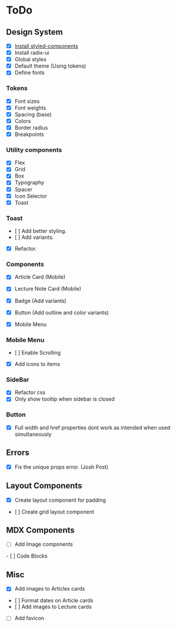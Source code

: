 # ToDo

## Design System

- [x] [Install styled-components](https://github.com/vercel/next.js/blob/canary/examples/with-styled-components/pages/_document.tsx)
- [x] Install radix-ui
- [x] Global styles
- [x] Default theme (Using tokens)
- [x] Define fonts

### Tokens

- [x] Font sizes
- [x] Font weights
- [x] Spacing (base)
- [x] Colors
- [x] Border radius
- [x] Breakpoints

### Utility components

- [x] Flex
- [x] Grid
- [x] Box
- [x] Typography
- [x] Spacer
- [x] Icon Selector
- [x] Toast

### Toast

- [ ] Add better styling.
- [ ] Add variants.
- [x] Refactor.

### Components

- [x] Article Card (Mobile)
- [x] Lecture Note Card (Mobile)

- [x] Badge (Add variants)
- [x] Button (Add outline and color variants)

- [x] Mobile Menu

### Mobile Menu

- [ ] Enable Scrolling
- [x] Add icons to items

### SideBar

- [x] Refactor css
- [x] Only show tooltip when sidebar is closed

### Button

- [x] Full width and href properties dont work as intended when used simultaneously

## Errors

- [x] Fix the unique props error. (Josh Post)

## Layout Components

- [x] Create layout component for padding
- [ ] Create grid layout component

## MDX Components

- [ ] Add Image components

- [ ] Code Blocks

## Misc

- [x] Add images to Articles cards
- [ ] Format dates on Article cards
- [ ] Add images to Lecture cards
- [ ] Add favicon
